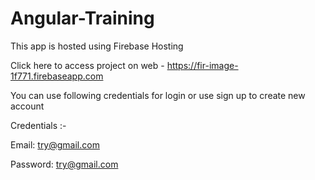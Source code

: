 # Angular-Training

This app is hosted using Firebase Hosting

Click here to access project on web - https://fir-image-1f771.firebaseapp.com

You can use following credentials for login or use sign up to create new account

Credentials :-

Email: try@gmail.com

Password: try@gmail.com
